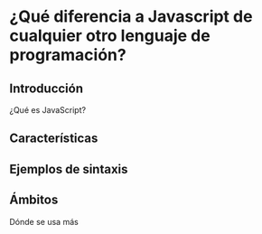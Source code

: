 # ¿Qué diferencia a Javascript de cualquier otro lenguaje de programación?

## Introducción

¿Qué es JavaScript?

## Características


## Ejemplos de sintaxis


## Ámbitos

Dónde se usa más